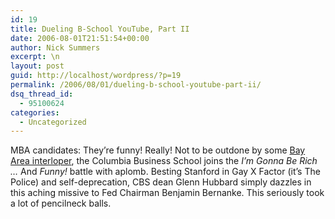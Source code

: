 ```yaml
---
id: 19
title: Dueling B-School YouTube, Part II
date: 2006-08-01T21:51:54+00:00
author: Nick Summers
excerpt: \n
layout: post
guid: http://localhost/wordpress/?p=19
permalink: /2006/08/01/dueling-b-school-youtube-part-ii/
dsq_thread_id:
  - 95100624
categories:
  - Uncategorized
---
```

MBA candidates: They&#8217;re funny! Really! Not to be outdone by some [Bay Area interloper](http://www.ivygateblog.com/2006/07/you_know_how_they_say_we_only_use_10_percent_of_our_brains_i_say_we_only_use_10_percent_of_excel_functionality.html), the Columbia Business School joins the _I&#8217;m Gonna Be Rich &#8230;_ And _Funny!_ battle with aplomb. Besting Stanford in Gay X Factor (it&#8217;s The Police) and self-deprecation, CBS dean Glenn Hubbard simply dazzles in this aching missive to Fed Chairman Benjamin Bernanke. This seriously took a lot of pencilneck balls.